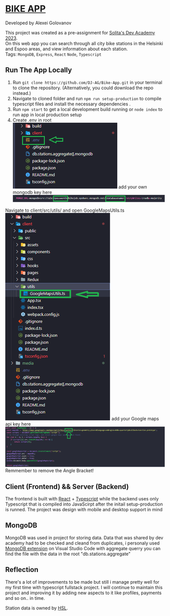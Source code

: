 # [BIKE APP](https://dev-academy-assignment.onrender.com/)

Developed by Alexei Golovanov

This project was created as a pre-assignment for [Solita's Dev Academy 2023](https://github.com/solita/dev-academy-2023-exercise).<br>
On this web app you can search through all city bike stations in the Helsinki and Espoo areas, and view information about each station.<br>
Tags: `MongoDB`, `Express`, `React` `Node`, `Typescript`

## Run The App Locally

1. Run `git clone https://github.com/DJ-AG/Bike-App.git` in your terminal to clone the repository. (Alternatively, you could download the repo instead.)
2. Navigate to cloned folder and run `npm run setup-production` to compile typescript files and install the necessary dependencies .
3. Run `npm start` to get a local development build running or `node index` to run app in local production setup
4. Create .env in root <br>
![create env](/media/env.png)
add your own mongodb key here <br>
![add mongourl](/media/mongoUrl.png)<br>

Navigate to client/src/utils/ and open GoogleMapsUtils.ts<br> 
![findGoogleUtils](/media/pathToGoogle.png)
add your Google maps api key here<br>
![add googleapi](/media/googleApiKey.png)<br>
Remmember to remove the Angle Bracket!

## Client (Frontend) && Server (Backend)
The frontend is built with [React](https://reactjs.org/) + [Typescript](https://www.typescriptlang.org/) while the backend uses only Typescript that is compiled into JavaScirpt after the initail setup-production is runned. The project was design with mobile and desktop support in mind <br>

## MongoDB
MongoDB was used in project for storing data. Data that was shared by dev academy had to be checked and cleand from duplicates, i personaly used [MongoDB extension](https://code.visualstudio.com/docs/azure/mongodb) on Visual Studio Code with aggregate querry you can find the file with the data in the root "db.stations.aggregate"

## Reflection
There's a lot of improvements to be made but still i manage pretty well for my first time with typescript fullstack project. I will continue to maintain this project and improving it by adding new aspects to it like profiles, payments and so on.. in time.

Station data is owned by [HSL](https://www.avoindata.fi/data/en_GB/dataset/hsl-n-kaupunkipyoraasemat/resource/a23eef3a-cc40-4608-8aa2-c730d17e8902?inner_span=True).<br> 

